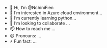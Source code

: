 - 👋 Hi, I’m @NchiniFien
- 👀 I’m interested in Azure cloud environment...
- 🌱 I’m currently learning python...
- 💞️ I’m looking to collaborate ...
- 📫 How to reach me ...
- 😄 Pronouns: ...
- ⚡ Fun fact: ...

<!---
NchiniFien/NchiniFien is a ✨ special ✨ repository because its `README.md` (this file) appears on your GitHub profile.
You can click the Preview link to take a look at your changes.
--->
